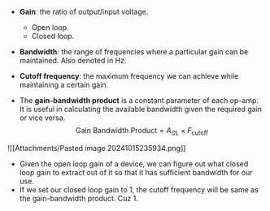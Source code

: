 - **Gain**: the ratio of output/input voltage.
	- Open loop.
	- Closed loop.
- **Bandwidth**: the range of frequencies where a particular gain can be maintained. Also denoted in Hz.
- **Cutoff frequency**: the maximum frequency we can achieve while maintaining a certain gain.

- The **gain-bandwidth product** is a constant parameter of each op-amp. It is useful in calculating the available bandwidth given the required gain or vice versa.
$$
\text{Gain Bandwidth Product} = A_{CL} \times F_{\text{cutoff}}
$$

![[Attachments/Pasted image 20241015235934.png]]
- Given the open loop gain of a device, we can figure out what closed loop gain to extract out of it so that it has sufficient bandwidth for our use.
- If we set our closed loop gain to 1, the cutoff frequency will be same as the gain-bandwidth product. Cuz 1.